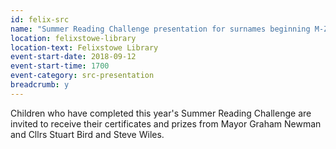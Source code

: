 ```yaml
---
id: felix-src
name: "Summer Reading Challenge presentation for surnames beginning M-Z"
location: felixstowe-library
location-text: Felixstowe Library
event-start-date: 2018-09-12
event-start-time: 1700
event-category: src-presentation
breadcrumb: y
---
```


Children who have completed this year's Summer Reading Challenge are invited to receive their certificates and prizes from Mayor Graham Newman and Cllrs Stuart Bird and Steve Wiles.
